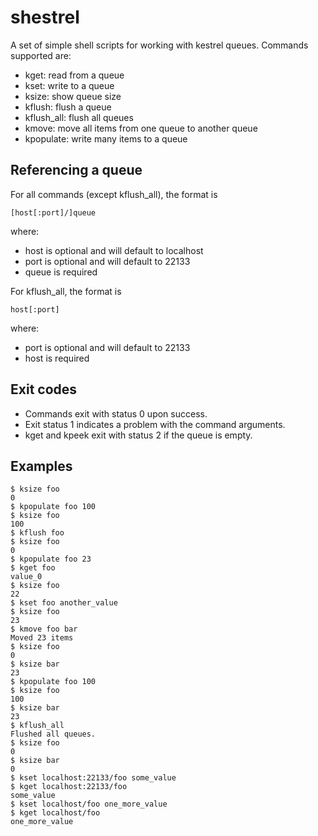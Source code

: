 shestrel
========

A set of simple shell scripts for working with kestrel queues. Commands supported are:

* kget: read from a queue
* kset: write to a queue
* ksize: show queue size
* kflush: flush a queue
* kflush_all: flush all queues
* kmove: move all items from one queue to another queue
* kpopulate: write many items to a queue

## Referencing a queue
For all commands (except kflush_all), the format is

    [host[:port]/]queue
where:

* host is optional and will default to localhost
* port is optional and will default to 22133
* queue is required

For kflush_all, the format is

    host[:port]
where:
* port is optional and will default to 22133
* host is required

## Exit codes
* Commands exit with status 0 upon success. 
* Exit status 1 indicates a problem with the command arguments.
* kget and kpeek exit with status 2 if the queue is empty.

## Examples
    $ ksize foo
    0
    $ kpopulate foo 100
    $ ksize foo
    100
    $ kflush foo
    $ ksize foo
    0
    $ kpopulate foo 23
    $ kget foo
    value_0
    $ ksize foo
    22
    $ kset foo another_value
    $ ksize foo
    23
    $ kmove foo bar
    Moved 23 items
    $ ksize foo
    0
    $ ksize bar
    23
    $ kpopulate foo 100
    $ ksize foo
    100
    $ ksize bar
    23
    $ kflush_all
    Flushed all queues.
    $ ksize foo
    0
    $ ksize bar
    0
    $ kset localhost:22133/foo some_value
    $ kget localhost:22133/foo
    some_value
    $ kset localhost/foo one_more_value
    $ kget localhost/foo
    one_more_value
